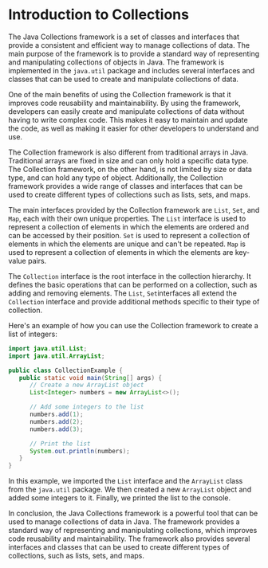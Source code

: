 # Introduction to Collections

The Java Collections framework is a set of classes and interfaces that provide a consistent and efficient way to manage collections of data. The main purpose of the framework is to provide a standard way of representing and manipulating collections of objects in Java. The framework is implemented in the `java.util` package and includes several interfaces and classes that can be used to create and manipulate collections of data.

One of the main benefits of using the Collection framework is that it improves code reusability and maintainability. By using the framework, developers can easily create and manipulate collections of data without having to write complex code. This makes it easy to maintain and update the code, as well as making it easier for other developers to understand and use.

The Collection framework is also different from traditional arrays in Java. Traditional arrays are fixed in size and can only hold a specific data type. The Collection framework, on the other hand, is not limited by size or data type, and can hold any type of object. Additionally, the Collection framework provides a wide range of classes and interfaces that can be used to create different types of collections such as lists, sets, and maps.

The main interfaces provided by the Collection framework are `List`, `Set`, and `Map`, each with their own unique properties. The `List` interface is used to represent a collection of elements in which the elements are ordered and can be accessed by their position. `Set` is used to represent a collection of elements in which the elements are unique and can't be repeated. `Map` is used to represent a collection of elements in which the elements are key-value pairs.

The `Collection` interface is the root interface in the collection hierarchy. It defines the basic operations that can be performed on a collection, such as adding and removing elements. The `List`, `Set`interfaces all extend the `Collection` interface and provide additional methods specific to their type of collection.

Here's an example of how you can use the Collection framework to create a list of integers:

```java
import java.util.List;
import java.util.ArrayList;

public class CollectionExample {
   public static void main(String[] args) {
      // Create a new ArrayList object
      List<Integer> numbers = new ArrayList<>();

      // Add some integers to the list
      numbers.add(1);
      numbers.add(2);
      numbers.add(3);

      // Print the list
      System.out.println(numbers);
   }
}
```

In this example, we imported the `List` interface and the `ArrayList` class from the `java.util` package. We then created a new `ArrayList` object and added some integers to it. Finally, we printed the list to the console.

In conclusion, the Java Collections framework is a powerful tool that can be used to manage collections of data in Java. The framework provides a standard way of representing and manipulating collections, which improves code reusability and maintainability. The framework also provides several interfaces and classes that can be used to create different types of collections, such as lists, sets, and maps.
